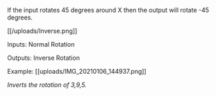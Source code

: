 If the input rotates 45 degrees around X then the output will rotate -45 degrees.

[[/uploads/Inverse.png]]

Inputs:
Normal Rotation

Outputs:
Inverse Rotation

Example:
[[uploads/IMG_20210106_144937.png]]

_Inverts the rotation of 3,9,5._